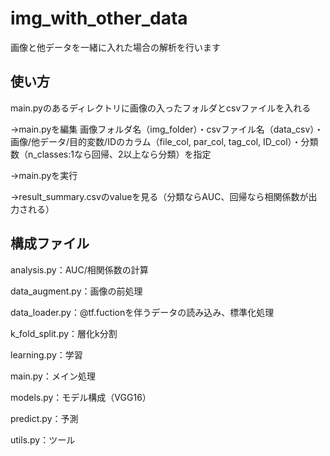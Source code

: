 # img_with_other_data
画像と他データを一緒に入れた場合の解析を行います



## 使い方

main.pyのあるディレクトリに画像の入ったフォルダとcsvファイルを入れる

→main.pyを編集
画像フォルダ名（img_folder）・csvファイル名（data_csv）・画像/他データ/目的変数/IDのカラム（file_col, par_col, tag_col, ID_col）・分類数（n_classes:1なら回帰、2以上なら分類）を指定

→main.pyを実行

→result_summary.csvのvalueを見る（分類ならAUC、回帰なら相関係数が出力される）



## 構成ファイル

analysis.py：AUC/相関係数の計算

data_augment.py：画像の前処理

data_loader.py：@tf.fuctionを伴うデータの読み込み、標準化処理

k_fold_split.py：層化k分割

learning.py：学習

main.py：メイン処理

models.py：モデル構成（VGG16）

predict.py：予測

utils.py：ツール